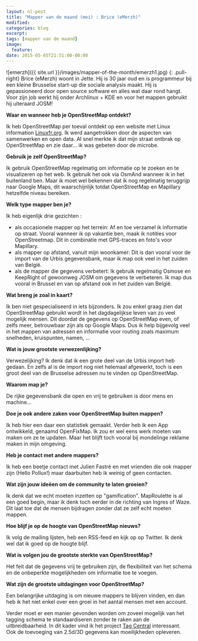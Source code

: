 ```yaml
---
layout: nl-post
title: "Mapper van de maand (mei) : Brice (eMerzh)"
modified:
categories: blog
excerpt:
tags: [mapper van de maand]
image:
  feature:
date: 2015-05-05T21:51:00-00:00
---
```

![emerzh]({{ site.url }}/images/mapper-of-the-month/emerzh1.jpg)
{: .pull-right}
Brice (eMerzh) woont in Jette. Hij is 30 jaar oud en is programmeur bij een kleine Brusselse start-up die sociale analysis maakt. Hij is gepassioneerd door open source software en alles wat daar rond hangt. Voor zijn job werkt hij onder Archlinux + KDE en voor het mappen gebruikt hij uiteraard JOSM!

**Waar en wanneer heb je OpenStreetMap ontdekt?**

Ik heb OpenStreetMap per toeval ontdekt op een website met Linux information [Linuxfr.org](http://linuxfr.org). Ik werd aangetrokken door de aspecten van samenwerken en open data. Al snel merkte ik dat mijn straat ontbrak op OpenStreetMap en zie daar... ik was gebeten door de microbe.

**Gebruik je zelf OpenStreetMap?**

Ik gebruik OpenStreetMap regelmatig om informatie op te zoeken en te visualizeren op het web. Ik gebruik het ook via OsmAnd wanneer ik in het buitenland ben. Maar ik moet wel bekennen dat ik nog regelmatig teruggrijp naar Google Maps, dit waarschijnlijk totdat OpenStreetMap en Mapillary hetzelfde niveau bereiken.

**Welk type mapper ben je?**

Ik heb eigenlijk drie gezichten : 

- als occasionele mapper op het terrein: Af en toe verzamel ik informatie op straat. Vooral wanneer ik op vakantie ben, maak ik notities voor OpenStreetmap. Dit in combinatie met GPS-traces en foto's voor Mapillary. 
- als mapper op afstand, vanuit mijn woonkamer: Dit is dan vooral voor de import van de Urbis gegevensbank, maar ik map ook veel in het zuiden van België.
- als de mapper die gegevens verbetert:  Ik gebruik regelmatig Osmose en KeepRight of gewoonweg JOSM om gegevens te verbeteren.
Ik map dus vooral in Brussel en van op afstand ook in het zuiden van België.

**Wat breng je zoal in kaart?**

Ik ben niet gespecialiseerd in iets bijzonders. Ik zou enkel graag zien dat OpenStreetMap gebruikt wordt in het dagdagelijkse leven van zo veel mogelijk mensen. Dit doordat de gegevens op OpenStreetMap even, of zelfs meer, betrouwbaar zijn als op Google Maps. Dus ik help bijgevolg veel in het mappen van adressen en informatie voor routing zoals maximum snelheden, kruispunten, namen, ...

**Wat is jouw grootste verwezenlijking?**

Verwezelijking? Ik denk dat ik een grote deel van de Urbis import heb gedaan. En zelfs al is de import nog niet helemaal afgewerkt, toch is een groot deel van de Brusselse adressen nu te vinden op OpenStreetMap.

**Waarom map je?**

De rijke gegevensbank die open en vrij te gebruiken is door mens en machine...

**Doe je ook andere zaken voor OpenStreetMap buiten mappen?**

Ik heb hier een daar een statistiek gemaakt. Verder heb ik een App ontwikkeld, genaamd  OpenFixMap. Ik zou er wel eens werk moeten van maken om ze te updaten. Maar het blijft toch vooral bij mondelinge reklame maken in mijn omgeving.

**Heb je contact met andere mappers?**

Ik heb een beetje contact met Julien Fastré en met vrienden die ook mapper zijn  (Hello Pollux!) maar daarbuiten heb ik weinig of geen contacten.

**Wat zijn jouw ideëen om de community te laten groeien?**

Ik denk dat we echt moeten inzetten op "gamification". MapRoulette is al een goed begin, maar ik denk toch eerder in de richting van Ingres of Waze. Dit laat toe dat de mensen bijdragen zonder dat ze zelf echt moeten mappen.

**Hoe blijf je op de hoogte van OpenStreetMap nieuws?**

Ik volg de mailing lijsten, heb een RSS-feed en kijk op op Twitter. Ik denk wel dat ik goed op de hoogte blijf.

**Wat is volgen jou de grootste sterkte van OpenStreetMap?**

Het feit dat de gegevens vrij te gebruiken zijn, de flexibiliteit van het schema en de onbeperkte mogelijkheden om informatie toe te voegen.

**Wat zijn de grootste uitdagingen voor OpenStreetMap?**

Een belangrijke uitdaging is om nieuwe mappers te blijven vinden, en dan heb ik het niet enkel over een groei in het aantal mensen met een account.

Verder moet er een manier gevonden worden om zoveel mogelijk van het tagging schema te standaardiseren zonder te raken aan de uitbreidbaarheid. In dit kader vind ik het project [Tag Central](http://wiki.openstreetmap.org/wiki/SotM_2010_session:_Tag_Central:_a_Schema_for_OSM) interessant.
Ook de toevoeging van 2.5d/3D gegevens kan moeilijkheden opleveren.